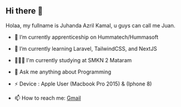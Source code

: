 ## Hi there 👋
Holaa, my fullname is Juhanda Azril Kamal, u guys can call me Juan. <br>

- 🔭 I’m currently apprenticeship on Hummatech/Hummasoft
- 🌱 I’m currently learning Laravel, TailwindCSS, and NextJS
- 👨🏻‍🏫 I'm currently studying at SMKN 2 Mataram
- 💬 Ask me anything about Programming
- ⚡ Device : Apple User (Macbook Pro 2015) & (Iphone 8)

- 📫 How to reach me: [Gmail](juhndaa@gmail.com)

